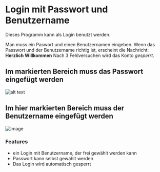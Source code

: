 # Login mit Passwort und Benutzername

Dieses Programm kann als Login benutzt werden.

Man muss ein Paswort und einen Benutzernamen eingeben. 
Wenn das Passwort und der Benutzername richtig ist, erscheint die Nachricht: **Herzlich Willkommen**
Nach 3 Fehlversuchen wird das Konto *gesperrt*. 


## Im markierten Bereich muss das Passwort eingefügt werden
![alt text](https://github.com/Smeili06/programmcode/blob/main/Screenshot%202021-12-14%20161340.jpg)



## Im hier markierten Bereich muss der Benutzername eingefügt werden
![image](https://user-images.githubusercontent.com/90852785/146026620-ca5a24f6-fe72-4d7b-a7ad-6d9b8aff57c7.png)


### Features
- ein Login mit Benutzername, der frei gewählt werden kann
- Passwort kann selbst gewählt werden
- Das Login wird automatisch gesperrt
